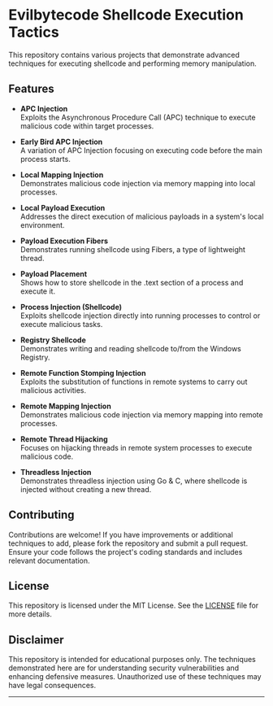 # Evilbytecode Shellcode Execution Tactics

This repository contains various projects that demonstrate advanced techniques for executing shellcode and performing memory manipulation.

## Features

- **APC Injection**  
  Exploits the Asynchronous Procedure Call (APC) technique to execute malicious code within target processes.

- **Early Bird APC Injection**  
  A variation of APC Injection focusing on executing code before the main process starts.

- **Local Mapping Injection**  
  Demonstrates malicious code injection via memory mapping into local processes.

- **Local Payload Execution**  
  Addresses the direct execution of malicious payloads in a system's local environment.

- **Payload Execution Fibers**  
  Demonstrates running shellcode using Fibers, a type of lightweight thread.

- **Payload Placement**  
  Shows how to store shellcode in the .text section of a process and execute it.

- **Process Injection (Shellcode)**  
  Exploits shellcode injection directly into running processes to control or execute malicious tasks.

- **Registry Shellcode**  
  Demonstrates writing and reading shellcode to/from the Windows Registry.

- **Remote Function Stomping Injection**  
  Exploits the substitution of functions in remote systems to carry out malicious activities.

- **Remote Mapping Injection**  
  Demonstrates malicious code injection via memory mapping into remote processes.

- **Remote Thread Hijacking**  
  Focuses on hijacking threads in remote system processes to execute malicious code.

- **Threadless Injection**  
  Demonstrates threadless injection using Go & C, where shellcode is injected without creating a new thread.

## Contributing

Contributions are welcome! If you have improvements or additional techniques to add, please fork the repository and submit a pull request. Ensure your code follows the project's coding standards and includes relevant documentation.

## License

This repository is licensed under the MIT License. See the [LICENSE](LICENSE) file for more details.

## Disclaimer

This repository is intended for educational purposes only. The techniques demonstrated here are for understanding security vulnerabilities and enhancing defensive measures. Unauthorized use of these techniques may have legal consequences.

---
